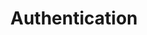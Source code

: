 ---
title: Authentication
excerpt: Set up the welcome page for your API to help users make their first call.
api_config: authentication
deprecated: false
hidden: true
metadata:
  title: ''
  description: ''
  robots: index
next:
  description: ''
---